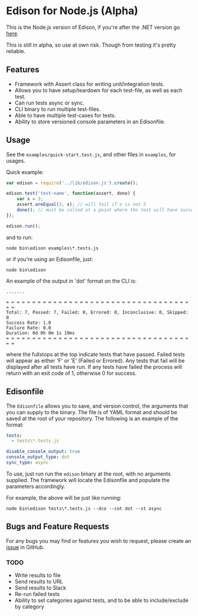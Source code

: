 # Edison for Node.js (Alpha)

This is the Node.js version of Edison, if you're after the .NET version go [here](https://github.com/Badgerati/Edison).

This is still in alpha, so use at own risk. Though from testing it's pretty reliable.

## Features

* Framework with Assert class for writing unit/integration tests.
* Allows you to have setup/teardown for each test-file, as well as each test.
* Can run tests async or sync.
* CLI binary to run multiple test-files.
* Able to have multiple test-cases for tests.
* Ability to store versioned console parameters in an Edisonfile.

## Usage

See the `examples/quick-start.test.js`, and other files in `examples`, for usages.

Quick example:

```js
var edison = require('../lib/edison.js').create();

edison.test('test-name', function(assert, done) {
    var x = 3;
    assert.areEqual(3, x); // will fail if x is not 3
    done(); // must be called at a point where the test will have succesfully ended
});

edison.run();
```

and to run:

```batch
node bin\edison examples\*.tests.js
```

or if you're using an Edisonfile, just:

```batch
node bin\edison
```

An example of the output in 'dot' format on the CLI is:

```batch
.......

= = = = = = = = = = = = = = = = = = = = = = = = = = = = = = = = = = = = =
Total: 7, Passed: 7, Failed: 0, Errored: 0, Inconclusive: 0, Skipped: 0
Success Rate: 1.0
Failure Rate: 0.0
Duration: 0d 0h 0m 1s 19ms
= = = = = = = = = = = = = = = = = = = = = = = = = = = = = = = = = = = = =
```

where the fullstops at the top indicate tests that have passed. Failed tests will appear as either 'F' or 'E' (Failed or Errored). Any tests that fail will be displayed after all tests have run. If any tests have failed the process will return with an exit code of 1, otherwise 0 for success.

## Edisonfile

The `Edisonfile` allows you to save, and version control, the arguments that you can supply to the binary. The file is of YAML format and should be saved at the root of your repository.
The following is an example of the format:

```yaml
tests:
  - tests\*.tests.js

disable_console_output: true
console_output_type: dot
sync_type: async
```

To use, just run run the `edison` binary at the root, with no arguments supplied. The framework will locate the Edisonfile and populate the parameters accordingly.

For example, the above will be just like running:

```batch
node bin\edison tests\*.tests.js --dco --cot dot --st async
```

## Bugs and Feature Requests

For any bugs you may find or features you wish to request, please create an [issue](https://github.com/Badgerati/node-edison/issues "Issues") in GitHub.


### TODO

* Write results to file
* Send results to URL
* Send results to Slack
* Re-run failed tests
* Ability to set categories against tests, and to be able to include/exclude by category

